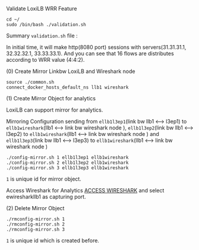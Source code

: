 

Validate LoxiLB WRR Feature

```
cd ~/
sudo /bin/bash ./validation.sh
```

Summary `validation.sh` file :

In initial time, it will make http(8080 port) sessions with servers(31.31.31.1, 32.32.32.1, 33.33.33.1). And you can see that 16 flows are distributes according to WRR value (4:4:2).

(0) Create Mirror Linkbw LoxiLB and Wireshark node
```
source ./common.sh
connect_docker_hosts_default_ns llb1 wireshark
```

(1) Create Mirror Object for analytics

LoxiLB can support mirror for analytics. 

Mirroring Configuration sending from `ellb1l3ep1`(link bw llb1 <--> l3ep1) to `ellb1wireshark`(llb1 <--> link bw wireshark node ), `ellb1l3ep2`(link bw llb1 <--> l3ep2) to `ellb1wireshark`(llb1 <--> link bw wireshark node ) and `ellb1l3ep3`(link bw llb1 <--> l3ep3) to `ellb1wireshark`(llb1 <--> link bw wireshark node )

```
./config-mirror.sh 1 ellb1l3ep1 ellb1wireshark
./config-mirror.sh 2 ellb1l3ep2 ellb1wireshark
./config-mirror.sh 3 ellb1l3ep3 ellb1wireshark
```

`1` is unique id for mirror object.

Access Wireshark for Analytics [ACCESS WIRESHARK]({{TRAFFIC_HOST1_3000}}) and select ewiresharkllb1 as capturing port.

(2) Delete Mirror Object

```
./rmconfig-mirror.sh 1 
./rmconfig-mirror.sh 2 
./rmconfig-mirror.sh 3 
```

`1` is unique id which is created before.


